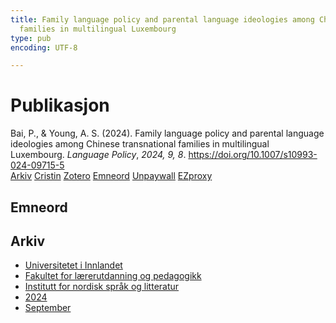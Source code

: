 ```yaml
---
title: Family language policy and parental language ideologies among Chinese transnational
  families in multilingual Luxembourg
type: pub
encoding: UTF-8

---
```

<h1>Publikasjon</h1>
<article id="csl-bib-container-8C84S3CK" class="csl-bib-container">
  <div class="csl-bib-body"> <div class="csl-entry">Bai, P., &#38; Young, A. S. (2024). Family language policy and parental language ideologies among Chinese transnational families in multilingual Luxembourg. <i>Language Policy</i>, <i>2024, 9, 8</i>. <a href="https://doi.org/10.1007/s10993-024-09715-5">https://doi.org/10.1007/s10993-024-09715-5</a></div> </div>
  <div class="csl-bib-buttons">
    <a href="#taxonomy-article-8C84S3CK" alt="archive" class="csl-bib-button">Arkiv</a>
    <a href="https://app.cristin.no/results/show.jsf?id=2299165" alt="Cristin" class="csl-bib-button">Cristin</a>
    <a href="http://zotero.org/groups/5881554/items/8C84S3CK" alt="Zotero" class="csl-bib-button">Zotero</a>
    <a href="#keywords-article-8C84S3CK" alt="keywords" class="csl-bib-button">Emneord</a>
    <a href="https://doi.org/10.1007/s10993-024-09715-5" alt="Unpaywall" class="csl-bib-button">Unpaywall</a>
    <a href="https://doi.org/10.1007/s10993-024-09715-5" alt="EZproxy" class="csl-bib-button">EZproxy</a>
  </div>
  <div id="csl-bib-meta-container-8C84S3CK"></div>
</article>
<div id="csl-bib-meta-8C84S3CK" class="csl-bib-meta">
  <article id="keywords-article-8C84S3CK" class="keywords-article">
    <h1>Emneord</h1>
    
  </article>
  <article id="taxonomy-article-8C84S3CK" class="taxonomy-article">
    <h1>Arkiv</h1>
    <ul>
      <li><a href="{{< params subfolder >}}nn/archive/?key=3DCRN523">Universitetet i Innlandet</a></li>
      <li><a href="{{< params subfolder >}}nn/archive/?key=WYNZA47F">Fakultet for lærerutdanning og pedagogikk</a></li>
      <li><a href="{{< params subfolder >}}nn/archive/?key=T9U6ILTU">Institutt for nordisk språk og litteratur</a></li>
      <li><a href="{{< params subfolder >}}nn/archive/?key=CAQL5F23">2024</a></li>
      <li><a href="{{< params subfolder >}}nn/archive/?key=YGJAAVWA">September</a></li>
    </ul>
  </article>
</div>
